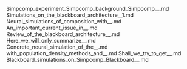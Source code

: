 Simpcomp_experiment_Simpcomp_background_Simpcomp__.md
Simulations_on_the_blackboard_architecture__1.md
Neural_simulations_of_composition_with__.md
An_important_current_issue_in__.md
Review_of_the_blackboard_architecture__.md
Here_we_will_only_summarize__.md
Concrete_neural_simulation_of_the__.md
with_population_density_methods_and__.md
Shall_we_try_to_get__.md
Blackboard_simulations_on_Simpcomp_Blackboard__.md